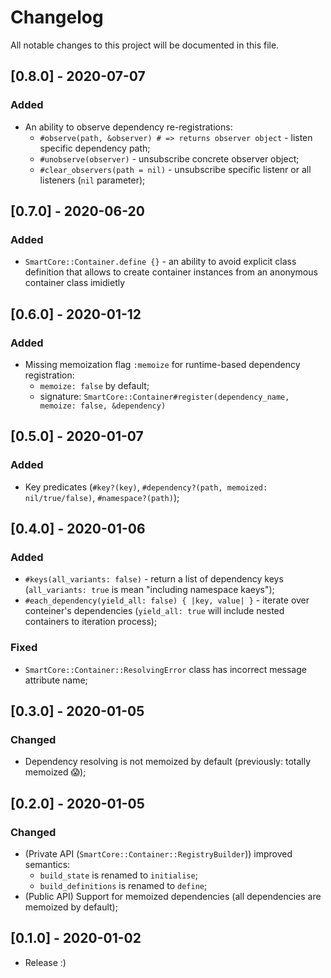 # Changelog
All notable changes to this project will be documented in this file.

## [0.8.0] - 2020-07-07
### Added
- An ability to observe dependency re-registrations:
  - `#observe(path, &observer) # => returns observer object` - listen specific dependency path;
  - `#unobserve(observer)` - unsubscribe concrete observer object;
  - `#clear_observers(path = nil)` - unsubscribe specific listenr or all listeners (`nil` parameter);

## [0.7.0] - 2020-06-20
### Added
- `SmartCore::Container.define {}` - an ability to avoid explicit class definition that allows
  to create container instances from an anonymous container class imidietly

## [0.6.0] - 2020-01-12
### Added
- Missing memoization flag `:memoize` for runtime-based dependency registration:
  - `memoize: false` by default;
  - signature: `SmartCore::Container#register(dependency_name, memoize: false, &dependency)`

## [0.5.0] - 2020-01-07
### Added
- Key predicates (`#key?(key)`, `#dependency?(path, memoized: nil/true/false)`, `#namespace?(path)`);

## [0.4.0] - 2020-01-06
### Added
- `#keys(all_variants: false)` - return a list of dependency keys
  (`all_variants: true` is mean "including namespace kaeys");
- `#each_dependency(yield_all: false) { |key, value| }` - iterate over conteiner's dependencies
  (`yield_all: true` will include nested containers to iteration process);
### Fixed
- `SmartCore::Container::ResolvingError` class has incorrect message attribute name;

## [0.3.0] - 2020-01-05
### Changed
- Dependency resolving is not memoized by default (previously: totally memoized 😱);

## [0.2.0] - 2020-01-05
### Changed
- (Private API (`SmartCore::Container::RegistryBuilder`)) improved semantics:
  - `build_state` is renamed to `initialise`;
  - `build_definitions` is renamed to `define`;
- (Public API) Support for memoized dependencies (all dependencies are memoized by default);

## [0.1.0] - 2020-01-02

- Release :)

